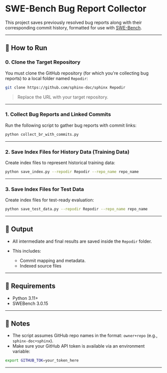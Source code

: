 # SWE-Bench Bug Report Collector

This project saves previously resolved bug reports along with their corresponding commit history, formatted for use with [SWE-Bench](https://github.com/allenai/swe-bench).

---


## 🚀 How to Run

### 0. Clone the Target Repository

You must clone the GitHub repository (for which you're collecting bug reports) to a local folder named `Repodir`:

```bash
git clone https://github.com/sphinx-doc/sphinx Repodir
````

> Replace the URL with your target repository.

---

### 1. Collect Bug Reports and Linked Commits

Run the following script to gather bug reports with commit links:

```bash
python collect_br_with_commits.py
```

---

### 2. Save Index Files for History Data (Training Data)

Create index files to represent historical training data:

```bash
python save_index.py --repodir Repodir --repo_name repo_name
```

---

### 3. Save Index Files for Test Data

Create index files for test-ready evaluation:

```bash
python save_test_data.py --repodir Repodir --repo_name repo_name
```

---

## 📁 Output

* All intermediate and final results are saved inside the `Repodir` folder.
* This includes:

  * Commit mapping and metadata.
  * Indexed source files

---

## 📝 Requirements

* Python 3.11+
* SWEBench 3.0.15


---

## 🔧 Notes

* The script assumes GitHub repo names in the format: `owner+repo` (e.g., `sphinx-doc+sphinx`).
* Make sure your GitHub API token is available via an environment variable:

```bash
export GITHUB_TOK=your_token_here
```

---

